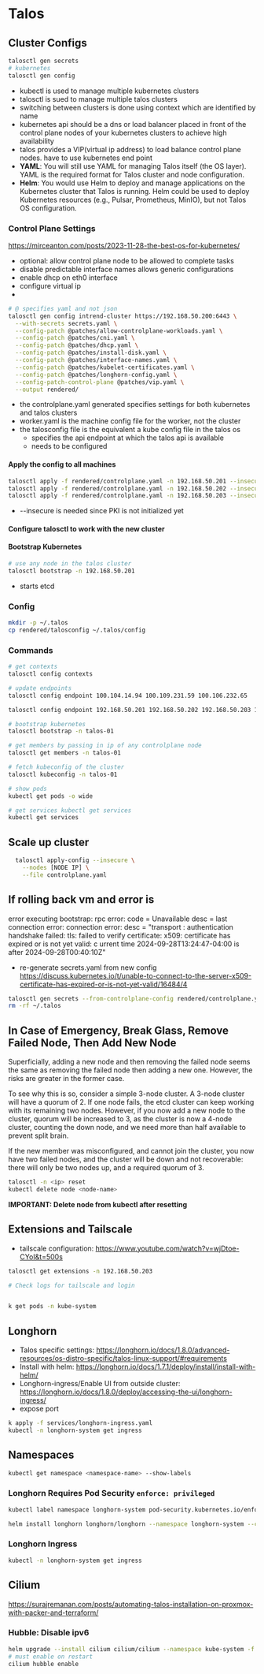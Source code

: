 # Talos
## Cluster  Configs
```python
talosctl gen secrets
# kubernetes
talosctl gen config
```

- kubectl is used to manage multiple kubernetes clusters
- talosctl is sued to manage multiple talos clusters
- switching between clusters is done using context which are identified by name
- kubernetes api should be a dns or load balancer placed in front of the control plane nodes of your kubernetes clusters to achieve high availability
- talos provides a VIP(virtual ip address) to load balance control plane nodes. have to use kubernetes end point
- **YAML**: You will still use YAML for managing Talos itself (the OS layer). YAML is the required format for Talos cluster and node configuration.
- **Helm**: You would use Helm to deploy and manage applications on the Kubernetes cluster that Talos is running. Helm could be used to deploy Kubernetes resources (e.g., Pulsar, Prometheus, MinIO), but not Talos OS configuration.
### Control Plane Settings
https://mirceanton.com/posts/2023-11-28-the-best-os-for-kubernetes/
- optional: allow control plane node to be allowed to complete tasks
- disable predictable interface names allows generic configurations
- enable dhcp on eth0 interface
- configure virtual ip
- 
```sh 
# @ specifies yaml and not json
talosctl gen config intrend-cluster https://192.168.50.200:6443 \
  --with-secrets secrets.yaml \
  --config-patch @patches/allow-controlplane-workloads.yaml \
  --config-patch @patches/cni.yaml \
  --config-patch @patches/dhcp.yaml \
  --config-patch @patches/install-disk.yaml \
  --config-patch @patches/interface-names.yaml \
  --config-patch @patches/kubelet-certificates.yaml \
  --config-patch @patches/longhorn-config.yaml \
  --config-patch-control-plane @patches/vip.yaml \
  --output rendered/
```

- the controlplane.yaml generated specifies settings for both kubernetes and talos clusters
- worker.yaml is the machine config file for the worker, not the cluster
- the talosconfig file is the equivalent a kube config file in the talos os
	- specifies the api endpoint at which the talos api is available
	- needs to be configured
#### Apply the config to all machines

```sh
talosctl apply -f rendered/controlplane.yaml -n 192.168.50.201 --insecure
talosctl apply -f rendered/controlplane.yaml -n 192.168.50.202 --insecure
talosctl apply -f rendered/controlplane.yaml -n 192.168.50.203 --insecure
```
- --insecure is needed since PKI is not initialized yet
#### Configure talosctl to work with the new cluster

#### Bootstrap Kubernetes
```sh
# use any node in the talos cluster
talosctl bootstrap -n 192.168.50.201
```
- starts etcd

### Config
```sh
mkdir -p ~/.talos 
cp rendered/talosconfig ~/.talos/config
```
### Commands
```sh
# get contexts
talosctl config contexts

# update endpoints
talosctl config endpoint 100.104.14.94 100.109.231.59 100.106.232.65 

talosctl config endpoint 192.168.50.201 192.168.50.202 192.168.50.203 100.97.78.55 100.74.169.101 100.79.68.38

# bootstrap kubernetes
talosctl bootstrap -n talos-01

# get members by passing in ip of any controlplane node
talosctl get members -n talos-01

# fetch kubeconfig of the cluster 
talosctl kubeconfig -n talos-01

# show pods
kubectl get pods -o wide

# get services kubectl get services
kubectl get services
```

## Scale up cluster
```sh
  talosctl apply-config --insecure \
    --nodes [NODE IP] \
    --file controlplane.yaml
```
## If rolling back vm and error is
error executing bootstrap: rpc error: code = Unavailable desc = last connection error: connection error: desc = "transport
: authentication handshake failed: tls: failed to verify certificate: x509: certificate has expired or is not yet valid: c
urrent time 2024-09-28T13:24:47-04:00 is after 2024-09-28T00:40:10Z"

- re-generate secrets.yaml from new config
https://discuss.kubernetes.io/t/unable-to-connect-to-the-server-x509-certificate-has-expired-or-is-not-yet-valid/16484/4
```sh
talosctl gen secrets --from-controlplane-config rendered/controlplane.yaml -o secrets.yaml
rm -rf ~/.talos
```
## In Case of Emergency, Break Glass, Remove Failed Node, Then Add New Node

Superficially, adding a new node and then removing the failed node seems the same as removing the failed node then adding a new one. However, the risks are greater in the former case.

To see why this is so, consider a simple 3-node cluster. A 3-node cluster will have a quorum of 2. If one node fails, the etcd cluster can keep working with its remaining two nodes. However, if you now add a new node to the cluster, quorum will be increased to 3, as the cluster is now a 4-node cluster, counting the down node, and we need more than half available to prevent split brain.

If the new member was misconfigured, and cannot join the cluster, you now have two failed nodes, and the cluster will be down and not recoverable: there will only be two nodes up, and a required quorum of 3.

```sh
talosctl -n <ip> reset
kubectl delete node <node-name>
```
**IMPORTANT: Delete node from kubectl after resetting**

## Extensions and Tailscale
- tailscale configuration: https://www.youtube.com/watch?v=wjDtoe-CYoI&t=500s
```sh
talosctl get extensions -n 192.168.50.203

# Check logs for tailscale and login


k get pods -n kube-system
```


## Longhorn
- Talos specific settings: https://longhorn.io/docs/1.8.0/advanced-resources/os-distro-specific/talos-linux-support/#requirements  
- Install with helm: https://longhorn.io/docs/1.7.1/deploy/install/install-with-helm/
- Longhorn-ingress/Enable UI from outside cluster: https://longhorn.io/docs/1.8.0/deploy/accessing-the-ui/longhorn-ingress/
- expose port
```sh
k apply -f services/longhorn-ingress.yaml
kubectl -n longhorn-system get ingress

```
## Namespaces
```sh
kubectl get namespace <namespace-name> --show-labels
```

### Longhorn Requires Pod Security `enforce: privileged`
```sh
kubectl label namespace longhorn-system pod-security.kubernetes.io/enforce=privileged

helm install longhorn longhorn/longhorn --namespace longhorn-system --create-namespace --version 1.7.1
```
### Longhorn Ingress
```sh
kubectl -n longhorn-system get ingress
```


## Cilium
https://surajremanan.com/posts/automating-talos-installation-on-proxmox-with-packer-and-terraform/
### Hubble: Disable ipv6
```sh
helm upgrade --install cilium cilium/cilium --namespace kube-system -f services/hubble.yaml
# must enable on restart
cilium hubble enable
```